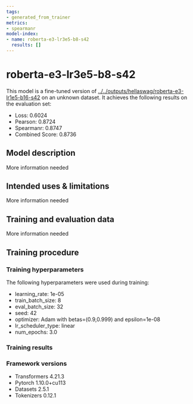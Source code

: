 ```yaml
---
tags:
- generated_from_trainer
metrics:
- spearmanr
model-index:
- name: roberta-e3-lr3e5-b8-s42
  results: []
---
```


<!-- This model card has been generated automatically according to the information the Trainer had access to. You
should probably proofread and complete it, then remove this comment. -->

# roberta-e3-lr3e5-b8-s42

This model is a fine-tuned version of [../../outputs/hellaswag/roberta-e3-lr1e5-b16-s42](https://huggingface.co/../../outputs/hellaswag/roberta-e3-lr1e5-b16-s42) on an unknown dataset.
It achieves the following results on the evaluation set:
- Loss: 0.6024
- Pearson: 0.8724
- Spearmanr: 0.8747
- Combined Score: 0.8736

## Model description

More information needed

## Intended uses & limitations

More information needed

## Training and evaluation data

More information needed

## Training procedure

### Training hyperparameters

The following hyperparameters were used during training:
- learning_rate: 1e-05
- train_batch_size: 8
- eval_batch_size: 32
- seed: 42
- optimizer: Adam with betas=(0.9,0.999) and epsilon=1e-08
- lr_scheduler_type: linear
- num_epochs: 3.0

### Training results



### Framework versions

- Transformers 4.21.3
- Pytorch 1.10.0+cu113
- Datasets 2.5.1
- Tokenizers 0.12.1
